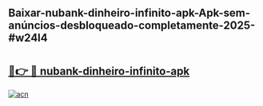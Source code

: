## Baixar-nubank-dinheiro-infinito-apk-Apk-sem-anúncios-desbloqueado-completamente-2025-#w24l4

# <h2><a href="https://ainizakaria.my?title=nubank-dinheiro-infinito-apk&ref=20M">🔗👉 🔴 nubank-dinheiro-infinito-apk</a></h2>

[![acn](https://github.com/user-attachments/assets/0f9c940e-d8b0-45ae-aac7-cd30a18b3e1c)](https://ainizakaria.my?title=nubank-dinheiro-infinito-apk&ref=20M)

